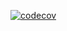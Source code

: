 
[![codecov](https://codecov.io/gl/cjtim/cjtim-backend-go/branch/\x6d6173746572/graph/badge.svg?token=1U720WVC9T)](https://codecov.io/gl/cjtim/cjtim-backend-go)

